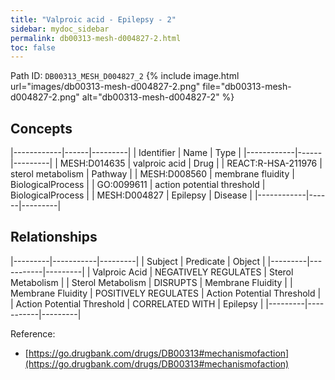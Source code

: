 ```yaml
---
title: "Valproic acid - Epilepsy - 2"
sidebar: mydoc_sidebar
permalink: db00313-mesh-d004827-2.html
toc: false 
---
```



Path ID: `DB00313_MESH_D004827_2`
{% include image.html url="images/db00313-mesh-d004827-2.png" file="db00313-mesh-d004827-2.png" alt="db00313-mesh-d004827-2" %}

## Concepts

|------------|------|---------|
| Identifier | Name | Type    |
|------------|------|---------|
| MESH:D014635 | valproic acid | Drug |
| REACT:R-HSA-211976 | sterol metabolism | Pathway |
| MESH:D008560 | membrane fluidity | BiologicalProcess |
| GO:0099611 | action potential threshold | BiologicalProcess |
| MESH:D004827 | Epilepsy | Disease |
|------------|------|---------|

## Relationships

|---------|-----------|---------|
| Subject | Predicate | Object  |
|---------|-----------|---------|
| Valproic Acid | NEGATIVELY REGULATES | Sterol Metabolism |
| Sterol Metabolism | DISRUPTS | Membrane Fluidity |
| Membrane Fluidity | POSITIVELY REGULATES | Action Potential Threshold |
| Action Potential Threshold | CORRELATED WITH | Epilepsy |
|---------|-----------|---------|

Reference: 
  - [https://go.drugbank.com/drugs/DB00313#mechanismofaction](https://go.drugbank.com/drugs/DB00313#mechanismofaction)
